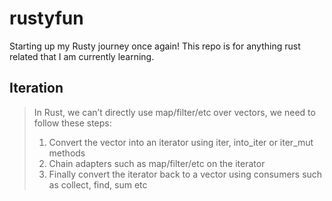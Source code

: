 # rustyfun

Starting up my Rusty journey once again! This repo is for anything rust related that I am currently learning.

## Iteration


>In Rust, we can’t directly use map/filter/etc over vectors, we need to follow these steps:
>
>1. Convert the vector into an iterator using iter, into_iter or iter_mut methods
>2. Chain adapters such as map/filter/etc on the iterator
>3. Finally convert the iterator back to a vector using consumers such as collect, find, sum etc
